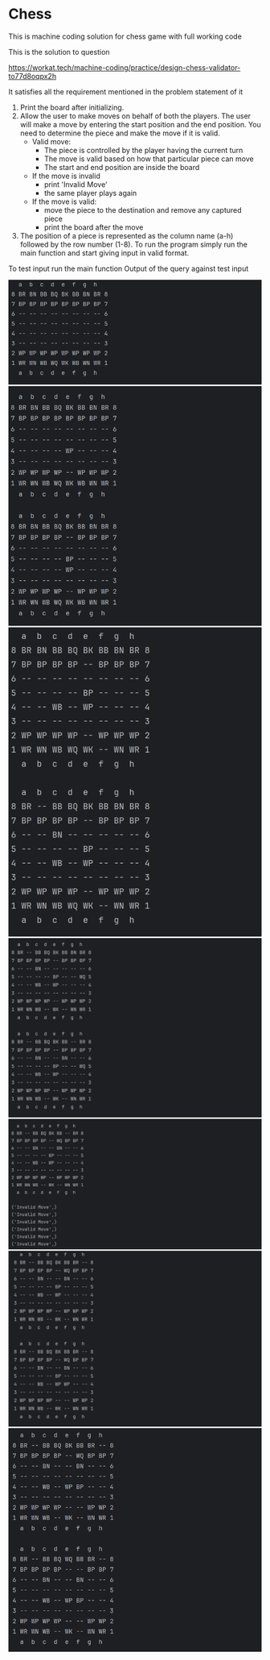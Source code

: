 # Chess

This is machine coding solution for chess game with full working code

This is the solution to question

https://workat.tech/machine-coding/practice/design-chess-validator-to77d8oqpx2h

It satisfies all the requirement mentioned in the problem statement of it

1. Print the board after initializing.
2. Allow the user to make moves on behalf of both the players.
   The user will make a move by entering the start position and the end position.
   You need to determine the piece and make the move if it is valid.
   - Valid move:
      - The piece is controlled by the player having the current turn
      - The move is valid based on how that particular piece can move
      - The start and end position are inside the board
   - If the move is invalid
      - print 'Invalid Move'
      - the same player plays again
   - If the move is valid:
      - move the piece to the destination and remove any captured piece
      - print the board after the move
3. The position of a piece is represented as the column name (a-h) followed by the row number (1-8).
   To run the program simply run the main function and start giving input in valid format.

To test input run the main function
Output of the query against test input

![1.png](static/1.png)
![2.png](static/2.png)
![3.png](static/3.png)
![4.png](static/4.png)
![5.png](static/5.png)
![6.png](static/6.png)
![7.png](static/7.png)